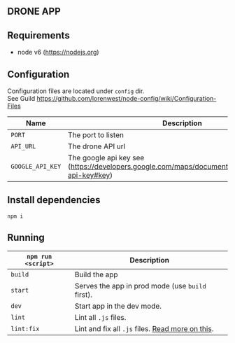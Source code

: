 ## DRONE APP

## Requirements
* node v6 (https://nodejs.org)

## Configuration
Configuration files are located under `config` dir.  
See Guild https://github.com/lorenwest/node-config/wiki/Configuration-Files

|Name|Description|
|----|-----------|
|`PORT`| The port to listen|
|`API_URL`| The drone API url|
|`GOOGLE_API_KEY`| The google api key see (https://developers.google.com/maps/documentation/javascript/get-api-key#key)|

## Install dependencies
`npm i`

## Running

|`npm run <script>`|Description|
|------------------|-----------|
|`build`|Build the app|
|`start`|Serves the app in prod mode (use `build` first).|
|`dev`|Start app in the dev mode.|
|`lint`|Lint all `.js` files.|
|`lint:fix`|Lint and fix all `.js` files. [Read more on this](http://eslint.org/docs/user-guide/command-line-interface.html#fix).|
